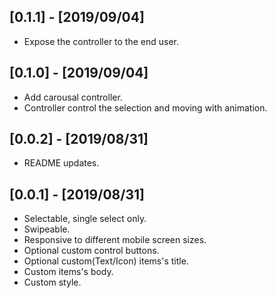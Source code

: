 ## [0.1.1] - [2019/09/04]
* Expose the controller to the end user.

## [0.1.0] - [2019/09/04]
* Add carousal controller.
* Controller control the selection and moving with animation.

## [0.0.2] - [2019/08/31]
* README updates.

## [0.0.1] - [2019/08/31]

* Selectable, single select only.
* Swipeable.
* Responsive to different mobile screen sizes.
* Optional custom control buttons.
* Optional custom(Text/Icon) items's title.
* Custom items's body.
* Custom style.

